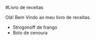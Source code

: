 

 #Livro de receitas 

 Olá! Bem Vindo ao meu livro de receitas. 
  - Strogonoff de frango
  - Bolo de cenoura 
